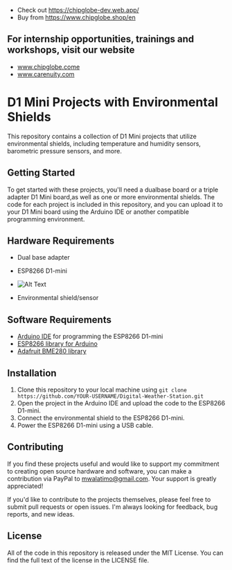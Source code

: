 - Check out https://chipglobe-dev.web.app/
- Buy from https://www.chipglobe.shop/en

## For internship opportunities, trainings and workshops, visit our website
-  www.chipglobe.come
-  www.carenuity.com

# D1 Mini Projects with Environmental Shields 

This repository contains a collection of D1 Mini projects that utilize environmental shields, including temperature and humidity sensors, barometric pressure sensors, and more.

## Getting Started
To get started with these projects, you'll need a dualbase board or a triple adapter D1 Mini board,as well as one or more environmental shields. The code for each project is included in this repository, and you can upload it to your D1 Mini board using the Arduino IDE or another compatible programming environment.

## Hardware Requirements
- Dual base adapter
- ESP8266 D1-mini
- ![Alt Text]([image_url](https://www.google.com/search?q=esp8266&rlz=1C1CHBD_enKE923KE923&sxsrf=APwXEdee_1IyFyIWrRSVK8wnnPgmLCNLJQ:1680893382457&source=lnms&tbm=isch&sa=X&ved=2ahUKEwj7u93nt5j-AhWTtKQKHbc3Bi4Q_AUoAXoECAEQAw&biw=1353&bih=630&dpr=1.01#imgrc=LmDzIvgC_6_b7M))

- Environmental shield/sensor

## Software Requirements
- [Arduino IDE](https://www.arduino.cc/en/software) for programming the ESP8266 D1-mini
- [ESP8266 library for Arduino](https://github.com/esp8266/Arduino)
- [Adafruit BME280 library](https://github.com/adafruit/Adafruit_BME280_Library)

## Installation
1. Clone this repository to your local machine using `git clone https://github.com/YOUR-USERNAME/Digital-Weather-Station.git`
2. Open the project in the Arduino IDE and upload the code to the ESP8266 D1-mini.
3. Connect the environmental shield to the ESP8266 D1-mini.
4. Power the ESP8266 D1-mini using a USB cable.

## Contributing
If you find these projects useful and would like to support my commitment to creating open source hardware and software, you can make a contribution via PayPal to mwalatimo@gmail.com. Your support is greatly appreciated!

If you'd like to contribute to the projects themselves, please feel free to submit pull requests or open issues. I'm always looking for feedback, bug reports, and new ideas.

## License
All of the code in this repository is released under the MIT License. You can find the full text of the license in the LICENSE file.

